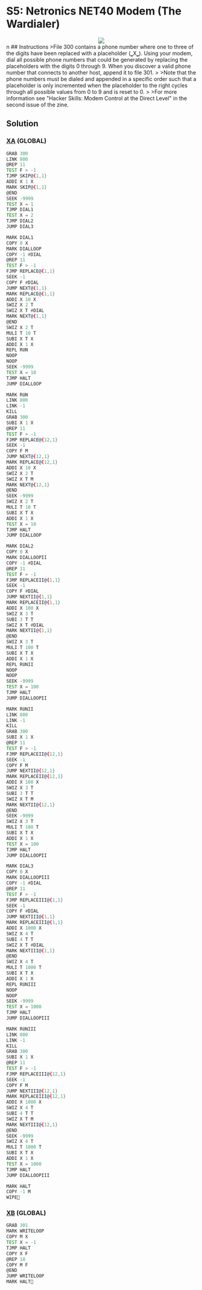# S5: Netronics NET40 Modem (The Wardialer)
<div align='center'><img src='PB051.gif' /></div>
n
## Instructions
>File 300 contains a phone number where one to three of the digits have been replaced with a placeholder (‗X‗). Using your modem, dial all possible phone numbers that could be generated by replacing the placeholders with the digits 0 through 9. When you discover a valid phone number that connects to another host, append it to file 301.
>
>Note that the phone numbers must be dialed and appended in a specific order such that a placeholder is only incremented when the placeholder to the right cycles through all possible values from 0 to 9 and is reset to 0.
>
>For more information see "Hacker Skills: Modem Control at the Direct Level" in the second issue of the zine.

## Solution

### [XA](XA.exa) (GLOBAL)
```asm
GRAB 300
LINK 800
@REP 11
TEST F > -1
TJMP SKIP@{1,1}
ADDI X 1 X
MARK SKIP@{1,1}
@END
SEEK -9999
TEST X = 1
TJMP DIAL1
TEST X = 2
TJMP DIAL2
JUMP DIAL3

MARK DIAL1
COPY 0 X
MARK DIALLOOP
COPY -1 #DIAL
@REP 11
TEST F > -1
FJMP REPLACE@{1,1}
SEEK -1
COPY F #DIAL
JUMP NEXT@{1,1}
MARK REPLACE@{1,1}
ADDI X 10 X
SWIZ X 2 T
SWIZ X T #DIAL
MARK NEXT@{1,1}
@END
SWIZ X 2 T
MULI T 10 T
SUBI X T X
ADDI X 1 X
REPL RUN
NOOP
NOOP
SEEK -9999
TEST X = 10
TJMP HALT
JUMP DIALLOOP

MARK RUN
LINK 800
LINK -1
KILL
GRAB 300
SUBI X 1 X
@REP 11
TEST F > -1
FJMP REPLACE@{12,1}
SEEK -1
COPY F M
JUMP NEXT@{12,1}
MARK REPLACE@{12,1}
ADDI X 10 X
SWIZ X 2 T
SWIZ X T M
MARK NEXT@{12,1}
@END
SEEK -9999
SWIZ X 2 T
MULI T 10 T
SUBI X T X
ADDI X 1 X
TEST X = 10
TJMP HALT
JUMP DIALLOOP

MARK DIAL2
COPY 0 X
MARK DIALLOOPII
COPY -1 #DIAL
@REP 11
TEST F > -1
FJMP REPLACEII@{1,1}
SEEK -1
COPY F #DIAL
JUMP NEXTII@{1,1}
MARK REPLACEII@{1,1}
ADDI X 100 X
SWIZ X 3 T
SUBI 3 T T
SWIZ X T #DIAL
MARK NEXTII@{1,1}
@END
SWIZ X 3 T
MULI T 100 T
SUBI X T X
ADDI X 1 X
REPL RUNII
NOOP
NOOP
SEEK -9999
TEST X = 100
TJMP HALT
JUMP DIALLOOPII

MARK RUNII
LINK 800
LINK -1
KILL
GRAB 300
SUBI X 1 X
@REP 11
TEST F > -1
FJMP REPLACEII@{12,1}
SEEK -1
COPY F M
JUMP NEXTII@{12,1}
MARK REPLACEII@{12,1}
ADDI X 100 X
SWIZ X 3 T
SUBI 3 T T
SWIZ X T M
MARK NEXTII@{12,1}
@END
SEEK -9999
SWIZ X 3 T
MULI T 100 T
SUBI X T X
ADDI X 1 X
TEST X = 100
TJMP HALT
JUMP DIALLOOPII

MARK DIAL3
COPY 0 X
MARK DIALLOOPIII
COPY -1 #DIAL
@REP 11
TEST F > -1
FJMP REPLACEIII@{1,1}
SEEK -1
COPY F #DIAL
JUMP NEXTIII@{1,1}
MARK REPLACEIII@{1,1}
ADDI X 1000 X
SWIZ X 4 T
SUBI 4 T T
SWIZ X T #DIAL
MARK NEXTIII@{1,1}
@END
SWIZ X 4 T
MULI T 1000 T
SUBI X T X
ADDI X 1 X
REPL RUNIII
NOOP
NOOP
SEEK -9999
TEST X = 1000
TJMP HALT
JUMP DIALLOOPIII

MARK RUNIII
LINK 800
LINK -1
KILL
GRAB 300
SUBI X 1 X
@REP 11
TEST F > -1
FJMP REPLACEIII@{12,1}
SEEK -1
COPY F M
JUMP NEXTIII@{12,1}
MARK REPLACEIII@{12,1}
ADDI X 1000 X
SWIZ X 4 T
SUBI 4 T T
SWIZ X T M
MARK NEXTIII@{12,1}
@END
SEEK -9999
SWIZ X 4 T
MULI T 1000 T
SUBI X T X
ADDI X 1 X
TEST X = 1000
TJMP HALT
JUMP DIALLOOPIII

MARK HALT
COPY -1 M
WIPE
```

### [XB](XB.exa) (GLOBAL)
```asm
GRAB 301
MARK WRITELOOP
COPY M X
TEST X = -1
TJMP HALT
COPY X F
@REP 10
COPY M F
@END
JUMP WRITELOOP
MARK HALT
```